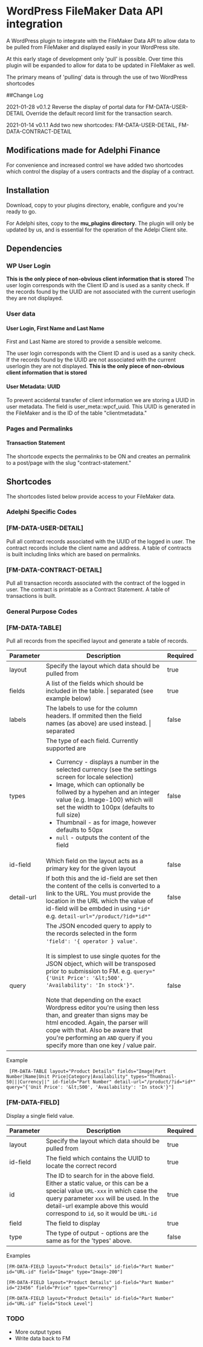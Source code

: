 # WordPress FileMaker Data API integration 
A WordPress plugin to integrate with the FileMaker Data API to allow data to be pulled from FileMaker and displayed easily in your WordPress site.

At this early stage of development only 'pull' is possible. Over time this plugin will be expanded to allow for data to be updated in FileMaker as well.

The primary means of 'pulling' data is through the use of two WordPress shortcodes

##Change Log

2021-01-28 v0.1.2
Reverse the display of portal data for FM-DATA-USER-DETAIL
Override the default record limit for the transaction search. 

2021-01-14 v0.1.1
Add two new shortcodes: FM-DATA-USER-DETAIL, FM-DATA-CONTRACT-DETAIL

## Modifications made for Adelphi Finance
For convenience and increased control we have added two shortcodes which control the display of a users contracts and the display of a contract.

## Installation
Download, copy to your plugins directory, enable, configure and you're ready to go.

For Adelphi sites, copy to the __mu_plugins directory__. The plugin will only be updated by us, and is essential for the operation of the Adelpi Client site.

## Dependencies
### WP User Login
**This is the only piece of non-obvious client information that is stored**
The user login corresponds with the Client ID and is used as a sanity check. If the records found by the UUID are not associated with the current userlogin they are not displayed.

### User data

#### User Login, First Name and Last Name

First and Last Name are stored to provide a sensible welcome.

The user login corresponds with the Client ID and is used as a sanity check. If the records found by the UUID are not associated with the current userlogin they are not displayed.
**This is the only piece of non-obvious client information that is stored**


#### User Metadata: UUID
To prevent accidental transfer of client information we are storing a UUID in user metadata. The field is user_meta::wpcf_uuid. This UUID is generated in the FileMaker and is the ID of the table "clientmetadata."

### Pages and Permalinks
#### Transaction Statement
The shortcode expects the permalinks to be ON and creates an permalink to a post/page with the slug "contract-statement."

## Shortcodes
The shortcodes listed below provide access to your FileMaker data.

### Adelphi Specific Codes

### [FM-DATA-USER-DETAIL]
Pull all contract records associated with the UUID of the logged in user. The contract records include the client name and address. A table of contracts is built including links which are based on permalinks. 

### [FM-DATA-CONTRACT-DETAIL]
Pull all transaction records associated with the contract of the logged in user. The contract is printable as a Contract Statement. A table of transactions is built.

### General Purpose Codes

### [FM-DATA-TABLE]
Pull all records from the specified layout and generate a table of records.

| Parameter | Description | Required
|---|---|---|
|layout|Specify the layout which data should be pulled from|true|
|fields|A list of the fields which should be included in the table. \| separated  (see example below) |true|
|labels|The labels to use for the column headers. If ommited then the field names (as above) are used instead. \| separated|false|
|types|The type of each field. Currently supported are <ul><li>Currency - displays a number in the selected currency (see the settings screen for locale selection)</li><li>Image, which can optionally be follwed by a hypehen and an integer value (e.g. Image-100) which will set the width to 100px (defaults to full size)</li><li>Thumbnail - as for image, however defaults to 50px</li><li>`null` - outputs the content of the field</li></ul>| false| 
|id-field|Which field on the layout acts as a primary key for the given layout|false|
|detail-url|If both this and the id-field are set then the content of the cells is converted to a link to the URL. You must provide the location in the URL which the value of id-field will be embded in using `*id*` e.g. `detail-url="/product/?id=*id*"` |false|
|query|The JSON encoded query to apply to the records selected in the form `'field': '{ operator } value'`.<br><br>It is simplest to use single quotes for the JSON object, which will be transposed prior to submission to FM. e.g. `query="{'Unit Price': '&lt;500', 'Availability': 'In stock'}"`.<br><br>Note that depending on the exact Wordpress editor you're using then less than, and greater than signs may be html encoded. Again, the parser will cope with that. Also be aware that you're performing an `AND` query if you specify more than one key / value pair.|false|

Example
```
 [FM-DATA-TABLE layout="Product Details" fields="Image|Part Number|Name|Unit Price|Category|Availability" types="Thumbnail-50|||Currency||" id-field="Part Number" detail-url="/product/?id=*id*" query="{'Unit Price': '&lt;500', 'Availability': 'In stock'}"]
```

### [FM-DATA-FIELD]
Display a single field value.

| Parameter | Description | Required
|---|---|---|
|layout|Specify the layout which data should be pulled from|true|
|id-field|The field which contains the UUID to locate the correct record|true|
|id|The ID to search for in the above field. Either a static value, or this can be a special value `URL-xxx` in which case the query parameter `xxx` will be used. In the detail-url example above this would correspond to `id`, so it would be `URL-id`|true|
|field|The field to display|true|
|type|The type of output - options are the same as for the 'types' above.|false|

Examples
```
[FM-DATA-FIELD layout="Product Details" id-field="Part Number" id="URL-id" field="Image" type="Image-200"]
```
```
[FM-DATA-FIELD layout="Product Details" id-field="Part Number" id="23456" field="Price" type="Currency"]
```
```
[FM-DATA-FIELD layout="Product Details" id-field="Part Number" id="URL-id" field="Stock Level"]
```

### TODO
<ul>
<li>More output types</li>
<li>Write data back to FM</li>
